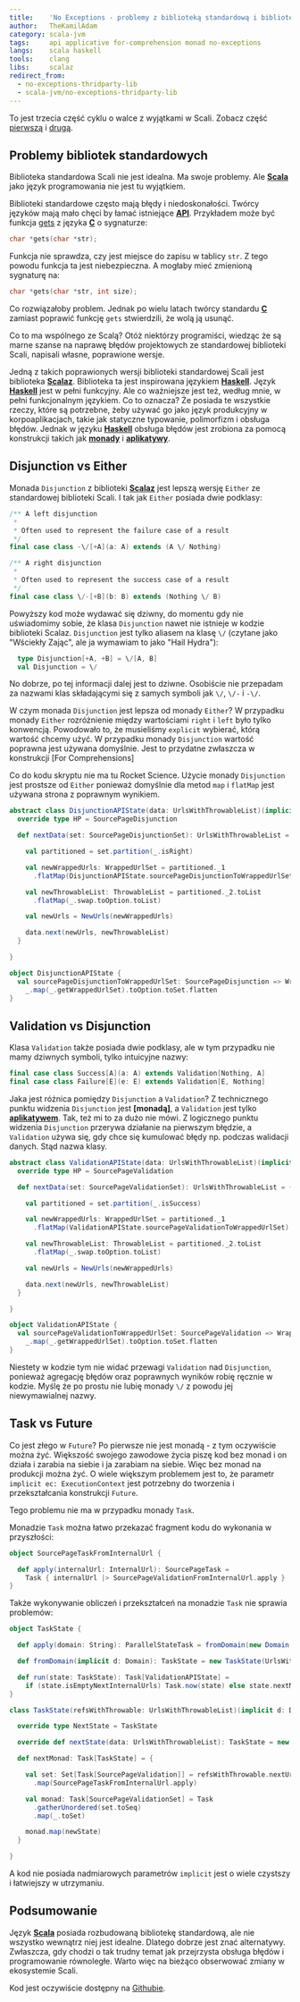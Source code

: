 ```yaml
---
title:    'No Exceptions - problemy z biblioteką standardową i biblioteki zewnętrzne'
author:   TheKamilAdam
category: scala-jvm
tags:     api applicative for-comprehension monad no-exceptions
langs:    scala haskell
tools:    clang
libs:     scalaz
redirect_from:
  - no-exceptions-thridparty-lib
  - scala-jvm/no-exceptions-thridparty-lib
---
```


To jest trzecia część cyklu o walce z wyjątkami w Scali.
Zobacz część [pierwszą](/no-exceptions) i [drugą](/no-exceptions-std-lib).

## Problemy bibliotek standardowych

Biblioteka standardowa Scali nie jest idealna.
Ma swoje problemy.
Ale **[Scala]** jako język programowania nie jest tu wyjątkiem.

Biblioteki standardowe często mają błędy i niedoskonałości.
Twórcy języków mają mało chęci by łamać istniejące **[API]**.
Przykładem może być funkcja [gets](https://pl.wikibooks.org/wiki/C/gets) z języka **[C]** o sygnaturze:
```c
char *gets(char *str);
```
Funkcja nie sprawdza, czy jest miejsce do zapisu w tablicy `str`.
Z tego powodu funkcja ta jest niebezpieczna.
A mogłaby mieć zmienioną sygnaturę na:
```c
char *gets(char *str, int size);
``` 
Co rozwiązałoby problem.
Jednak po wielu latach twórcy standardu **[C]** zamiast poprawić funkcję `gets` stwierdzili,
że wolą ją usunąć.

Co to ma wspólnego ze Scalą?
Otóż niektórzy programiści, 
wiedząc że są marne szanse na naprawę błędów projektowych ze standardowej biblioteki Scali,
napisali własne, poprawione wersje.

Jedną z takich poprawionych wersji biblioteki standardowej Scali jest biblioteka  **[Scalaz]**.
Biblioteka ta jest inspirowana językiem **[Haskell]**.
Język **[Haskell]** jest w pełni funkcyjny.
Ale co ważniejsze jest też, według mnie, w pełni funkcjonalnym językiem.
Co to oznacza?
Że posiada te wszystkie rzeczy,
które są potrzebne,
żeby używać go jako język produkcyjny w korpoaplikacjach,
takie jak statyczne typowanie, polimorfizm i obsługa błędów.
Jednak w języku **[Haskell]** obsługa błędów jest zrobiona za pomocą konstrukcji takich jak **[monady]** i **[aplikatywy]**.

## Disjunction vs Either

Monada `Disjunction` z biblioteki **[Scalaz]** jest lepszą wersję `Either` ze standardowej biblioteki Scali.
I tak jak `Either` posiada dwie podklasy:
```scala
/** A left disjunction
 *
 * Often used to represent the failure case of a result
 */
final case class -\/[+A](a: A) extends (A \/ Nothing)

/** A right disjunction
 *
 * Often used to represent the success case of a result
 */
final case class \/-[+B](b: B) extends (Nothing \/ B)
```
Powyższy kod może wydawać się dziwny,
do momentu gdy nie uświadomimy sobie, 
że klasa `Disjunction` nawet nie istnieje w kodzie biblioteki Scalaz.
`Disjunction` jest tylko aliasem na klasę `\/` 
(czytane jako "Wściekły Zając", ale ja wymawiam to jako "Hail Hydra"):
```scala
  type Disjunction[+A, +B] = \/[A, B]
  val Disjunction = \/
```
No dobrze, po tej informacji dalej jest to dziwne.
Osobiście nie przepadam za nazwami klas składającymi się z samych symboli jak `\/`, `\/-` i `-\/`.

W czym monada `Disjunction` jest lepsza od monady `Either`?
W przypadku monady `Either` rozróżnienie między wartościami `right` i `left` było tylko konwencją.
Powodowało to,
że musieliśmy `explicit` wybierać,
którą wartość chcemy użyć.
W przypadku monady `Disjunction` wartość poprawna jest używana domyślnie.
Jest to przydatne zwłaszcza w konstrukcji [For Comprehensions]

Co do kodu skryptu nie ma tu Rocket Science.
Użycie monady `Disjunction` jest prostsze od `Either` ponieważ domyślnie dla metod `map` i `flatMap` jest używana strona z poprawnym wynikiem.
```scala
abstract class DisjunctionAPIState(data: UrlsWithThrowableList)(implicit d: Domain) extends AbstractAPIState(data) {
  override type HP = SourcePageDisjunction

  def nextData(set: SourcePageDisjunctionSet): UrlsWithThrowableList = {

    val partitioned = set.partition(_.isRight)

    val newWrappedUrls: WrappedUrlSet = partitioned._1
      .flatMap(DisjunctionAPIState.sourcePageDisjunctionToWrappedUrlSet)

    val newThrowableList: ThrowableList = partitioned._2.toList
      .flatMap(_.swap.toOption.toList)

    val newUrls = NewUrls(newWrappedUrls)

    data.next(newUrls, newThrowableList)
  }

}

object DisjunctionAPIState {
  val sourcePageDisjunctionToWrappedUrlSet: SourcePageDisjunction => WrappedUrlSet =
    _.map(_.getWrappedUrlSet).toOption.toSet.flatten
}
```

## Validation vs Disjunction

Klasa `Validation` także posiada dwie podklasy, 
ale w tym przypadku nie mamy dziwnych symboli, 
tylko intuicyjne nazwy:

```scala
final case class Success[A](a: A) extends Validation[Nothing, A]
final case class Failure[E](e: E) extends Validation[E, Nothing]
```

Jaka jest różnica pomiędzy `Disjunction` a `Validation`?
Z technicznego punktu widzenia `Disjunction` jest **[monadą]**, a `Validation` jest tylko **[aplikatywem]**.
Tak, też mi to za dużo nie mówi.
Z logicznego punktu widzenia `Disjunction` przerywa działanie na pierwszym błędzie,
a `Validation` używa się, gdy chce się kumulować błędy np. podczas walidacji danych.
Stąd nazwa klasy.

```scala
abstract class ValidationAPIState(data: UrlsWithThrowableList)(implicit d: Domain) extends AbstractAPIState(data) {
  override type HP = SourcePageValidation

  def nextData(set: SourcePageValidationSet): UrlsWithThrowableList = {

    val partitioned = set.partition(_.isSuccess)

    val newWrappedUrls: WrappedUrlSet = partitioned._1
      .flatMap(ValidationAPIState.sourcePageValidationToWrappedUrlSet)

    val newThrowableList: ThrowableList = partitioned._2.toList
      .flatMap(_.swap.toOption.toList)

    val newUrls = NewUrls(newWrappedUrls)

    data.next(newUrls, newThrowableList)
  }

}

object ValidationAPIState {
  val sourcePageValidationToWrappedUrlSet: SourcePageValidation => WrappedUrlSet =
    _.map(_.getWrappedUrlSet).toOption.toSet.flatten
}
```

Niestety w kodzie tym nie widać przewagi `Validation` nad `Disjunction`,
ponieważ agregację błędów oraz poprawnych wyników robię ręcznie w kodzie.
Myślę że po prostu nie lubię monady `\/` z powodu jej niewymawialnej nazwy.

## Task vs Future

Co jest złego w `Future`?
Po pierwsze nie jest monadą - z tym oczywiście można żyć.
Większość swojego zawodowe życia piszę kod bez monad i on działa i zarabia na siebie i ja zarabiam na siebie.
Więc bez monad na produkcji można żyć.
O wiele większym problemem jest to,
że parametr `implicit ec: ExecutionContext` jest potrzebny do tworzenia i przekształcania konstrukcji `Future`.

Tego problemu nie ma w przypadku monady `Task`.

Monadzie `Task` można łatwo przekazać fragment kodu do wykonania w przyszłości:
```scala
object SourcePageTaskFromInternalUrl {

  def apply(internalUrl: InternalUrl): SourcePageTask =
    Task { internalUrl |> SourcePageValidationFromInternalUrl.apply }
}
```

Także wykonywanie obliczeń i przekształceń na monadzie `Task` nie sprawia problemów:
```scala
object TaskState {

  def apply(domain: String): ParallelStateTask = fromDomain(new Domain(domain)) |> TaskState.run

  def fromDomain(implicit d: Domain): TaskState = new TaskState(UrlsWithThrowableList.fromDomain)

  def run(state: TaskState): Task[ValidationAPIState] =
    if (state.isEmptyNextInternalUrls) Task.now(state) else state.nextMonad.flatMap(run)
}

class TaskState(refsWithThrowable: UrlsWithThrowableList)(implicit d: Domain) extends ValidationAPIState(refsWithThrowable) {

  override type NextState = TaskState

  override def nextState(data: UrlsWithThrowableList): TaskState = new TaskState(data)

  def nextMonad: Task[TaskState] = {

    val set: Set[Task[SourcePageValidation]] = refsWithThrowable.nextUrls
      .map(SourcePageTaskFromInternalUrl.apply)

    val monad: Task[SourcePageValidationSet] = Task
      .gatherUnordered(set.toSeq)
      .map(_.toSet)

    monad.map(newState)
  }

}
```

A kod nie posiada nadmiarowych parametrów `implicit` jest o wiele czystszy i łatwiejszy w utrzymaniu.

## Podsumowanie

Język **[Scala]** posiada rozbudowaną bibliotekę standardową,
ale nie wszystko wewnątrz niej jest idealne.
Dlatego dobrze jest znać alternatywy.
Zwłaszcza,
gdy chodzi o tak trudny temat jak przejrzysta obsługa błędów i programowanie równoległe.
Warto więc na bieżąco obserwować zmiany w ekosystemie Scali.

Kod jest oczywiście dostępny na [Githubie](https://github.com/writeonly/linkchecker/tree/v3.0).

[haskell]:           /posts-by-langs/haskell
[scala]:             /posts-by-langs/scala

[scalaz]:            /posts-by-libs/scalaz

[c]:                 /posts-by-tools/clang

[api]:               /posts-by-tags/api
[aplikatywem]:       /posts-by-tags/applicative
[aplikatywy]:        /posts-by-tags/applicative
[linkchecker]:       /posts-by-tags/linkchecker
[for comprehension]: /posts-by-tags/for-comprehension
[monad]:             /posts-by-tags/monad
[monada]:            /posts-by-tags/monad
[monad]:             /posts-by-tags/monad
[monady]:            /posts-by-tags/monad
[no-exceptions]:     /posts-by-tags/no-exceptions
